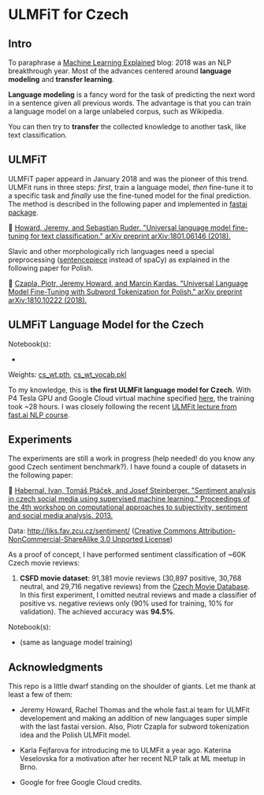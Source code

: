 # ULMFiT for Czech

## Intro

To paraphrase a [Machine Learning Explained](https://mlexplained.com/2019/06/30/paper-dissected-xlnet-generalized-autoregressive-pretraining-for-language-understanding-explained/) blog: 2018 was an NLP breakthrough year. Most of the advances centered around **language modeling** and **transfer learning**. 

**Language modeling** is a fancy word for the task of predicting the next word in a sentence given all previous words. The advantage is that you can train a language model on a large unlabeled corpus, such as Wikipedia.

You can then try to **transfer** the collected knowledge to another task, like text classification.  

## ULMFiT

ULMFiT paper appeard in January 2018 and was the pioneer of this trend. ULMFit runs in three steps: *first*, train a language model, *then* fine-tune it to a specific task and *finally* use the fine-tuned model for the final prediction. The method is described in the following paper and implemented in [fastai package](https://docs.fast.ai/).

📝 [Howard, Jeremy, and Sebastian Ruder. "Universal language model fine-tuning for text classification." arXiv preprint arXiv:1801.06146 (2018).](https://arxiv.org/abs/1801.06146)

Slavic and other morphologically rich languages need a special preprocessing ([sentencepiece](https://github.com/google/sentencepiece) instead of spaCy) as explained in the following paper for Polish.

📝 [Czapla, Piotr, Jeremy Howard, and Marcin Kardas. "Universal Language Model Fine-Tuning with Subword Tokenization for Polish." arXiv preprint arXiv:1810.10222 (2018).](https://arxiv.org/abs/1810.10222)

## ULMFiT Language Model for the Czech

Notebook(s):

* 

Weights: [cs_wt.pth](), [cs_wt_vocab.pkl]()

To my knowledge, this is **the first ULMFit language model for Czech**. With P4 Tesla GPU and Google Cloud virtual machine specified [here](https://course.fast.ai/start_gcp.html), the training took ~28 hours. I was closely following the recent [ULMFit lecture from fast.ai NLP course](https://www.youtube.com/watch?v=MDX_x6rKXAs&list=PLtmWHNX-gukKocXQOkQjuVxglSDYWsSh9&index=10).

## Experiments

The experiments are still a work in progress (help needed! do you know any good Czech sentiment benchmark?). I have found a couple of datasets in the following paper: 

📝 [Habernal, Ivan, Tomáš Ptáček, and Josef Steinberger. "Sentiment analysis in czech social media using supervised machine learning." Proceedings of the 4th workshop on computational approaches to subjectivity, sentiment and social media analysis. 2013.](https://www.aclweb.org/anthology/W13-1609)

Data: http://liks.fav.zcu.cz/sentiment/ ([Creative Commons Attribution-NonCommercial-ShareAlike 3.0 Unported License](https://creativecommons.org/licenses/by-nc-sa/3.0/))

As a proof of concept, I have performed sentiment classification of ~60K Czech movie reviews: 

1) **CSFD movie dataset**: 91,381 movie reviews (30,897 positive, 30,768 neutral, and 29,716 negative reviews) from the [Czech Movie Database](https://www.csfd.cz/). In this first experiment, I omitted neutral reviews and made a classifier of positive vs. negative reviews only (90% used for training, 10% for validation). The achieved accuracy was **94.5%**. 

Notebook(s):

* (same as language model training)

## Acknowledgments

This repo is a little dwarf standing on the shoulder of giants. Let me thank at least a few of them:

* Jeremy Howard, Rachel Thomas and the whole fast.ai team for ULMFit developement and making an addition of new languages super simple with the last fastai version. Also, Piotr Czapla for subword tokenization idea and the Polish ULMFit model.

* Karla Fejfarova for introducing me to ULMFit a year ago. Katerina Veselovska for a motivation after her recent NLP talk at ML meetup in Brno.

* Google for free Google Cloud credits.
